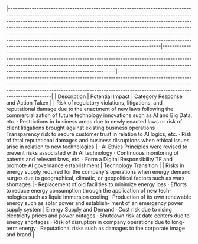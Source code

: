 |----------------------------------------------------------------------------------------------------------------------------------------------------------------------------------------------------------------------------------------------------------------------------------------------------------------------------------------------------------------------------------------------------------------------------------------------------------------------------------------------------------------------------------------------------|----------------------------------------------------------------------------------------------------------------------------------------------------------------------------------------------------------------------------------------------------------------------------------------------------|--------------------------------------------------------------------------------------------------------------------------------------------------------------------------------------------------------------------------------------------------------------------------------------------|
| Description                                                                                                                                                                                                                                                                                                                                                                                                                                                                                                                                        | Potential Impact                                                                                                                                                                                                                                                                                   | Category Response and Action Taken                                                                                                                                                                                                                                                         |
| Risk of regulatory violations, litigations, and  reputational damage due to the enactment of new  laws following the commercialization of future  technology innovations such as AI and Big Data, etc. · Restrictions in business areas due to newly enacted laws or risk of client  litigations brought against existing business operations · Transparency risk to secure customer trust in relation to AI logics, etc. · Risk of fatal reputational damages and business disruptions when ethical  issues arise in relation to new technologies | · AI Ethics Principles were revised to prevent risks associated with AI  technology · Continuous monitoring of patents and relevant laws, etc. · Form a Digital Responsibility TF and promote AI governance establishment                                                                          | Technology  Transition                                                                                                                                                                                                                                                                     |
| Risks in energy supply required for the company's  operations when energy demand surges due to  geographical, climatic, or geopolitical factors such  as wars shortages                                                                                                                                                                                                                                                                                                                                                                            | · Replacement of old facilities to minimize energy loss · Efforts to reduce energy consumption through the application of new tech- nologies such as liquid immersion cooling · Production of its own renewable energy such as solar power and establish- ment of an emergency power supply system | Energy Supply and  Demand · Cost risk due to rising electricity prices and power outages · Shutdown risk at date centers due to energy shortages · Risk of disruption in company operations due to long-term energy  · Reputational risks such as damages to the corporate image and brand |